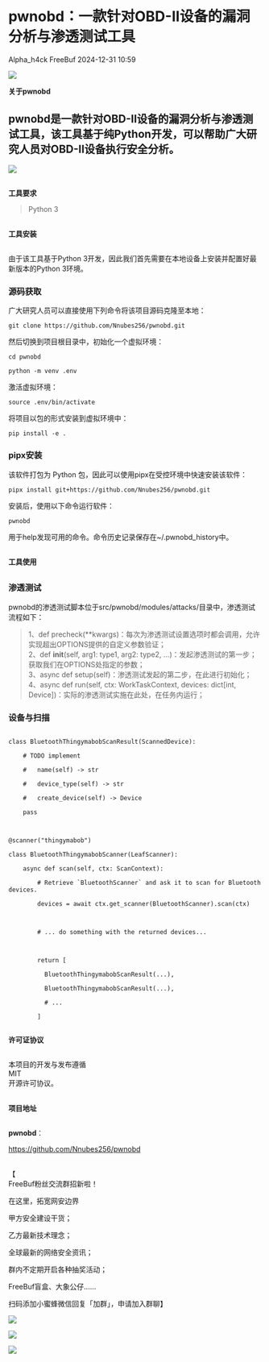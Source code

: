 #  pwnobd：一款针对OBD-II设备的漏洞分析与渗透测试工具   
Alpha_h4ck  FreeBuf   2024-12-31 10:59  
  
![](https://mmbiz.qpic.cn/mmbiz_gif/qq5rfBadR38jUokdlWSNlAjmEsO1rzv3srXShFRuTKBGDwkj4gvYy34iajd6zQiaKl77Wsy9mjC0xBCRg0YgDIWg/640?wx_fmt=gif&wxfrom=5&wx_lazy=1&tp=webp "")  
  
  
**关于pwnobd**  
  
  
## pwnobd是一款针对OBD-II设备的漏洞分析与渗透测试工具，该工具基于纯Python开发，可以帮助广大研究人员对OBD-II设备执行安全分析。  
  
  
![](https://mmbiz.qpic.cn/mmbiz_jpg/qq5rfBadR38HhiaXTrdT6htRicEufibw4pUib3e2CME6GC4JcbdXwxrEI3G5YYFZLFCZib1o7RQzibMdCghlPibyzibKcQ/640?wx_fmt=jpeg&from=appmsg "")  
##   
  
**工具要求**  
  
  
> Python 3  
  
##   
  
**工具安装**  
  
  
##   
  
由于该工具基于Python 3开发，因此我们首先需要在本地设备上安装并配置好最新版本的Python 3环境。  
###   
### 源码获取  
  
  
广大研究人员可以直接使用下列命令将该项目源码克隆至本地：  
```
git clone https://github.com/Nnubes256/pwnobd.git
```  
  
然后切换到项目根目录中，初始化一个虚拟环境：  
```
cd pwnobd

python -m venv .env
```  
  
  
激活虚拟环境：  
```
source .env/bin/activate
```  
  
  
将项目以包的形式安装到虚拟环境中：  
```
pip install -e .
```  
###   
### pipx安装  
  
  
该软件打包为 Python 包，因此可以使用pipx在受控环境中快速安装该软件：  
```
pipx install git+https://github.com/Nnubes256/pwnobd.git
```  
  
  
安装后，使用以下命令运行软件：  
```
pwnobd
```  
  
  
用于help发现可用的命令。命令历史记录保存在~/.pwnobd_history中。  
##   
  
**工具使用**  
  
  
##   
### 渗透测试  
  
  
pwnobd的渗透测试脚本位于src/pwnobd/modules/attacks/目录中，渗透测试流程如下：  
> 1、def precheck(**kwargs)：每次为渗透测试设置选项时都会调用，允许实现超出OPTIONS提供的自定义参数验证；  
> 2、def __init__(self, arg1: type1, arg2: type2, ...)：发起渗透测试的第一步；获取我们在OPTIONS处指定的参数；  
> 3、async def setup(self)：渗透测试发起的第二步，在此进行初始化；  
> 4、async def run(self, ctx: WorkTaskContext, devices: dict[int, Device])：实际的渗透测试实施在此处，在任务内运行；  
  
###   
### 设备与扫描  
```
```  
```
class BluetoothThingymabobScanResult(ScannedDevice):

    # TODO implement

    #   name(self) -> str

    #   device_type(self) -> str

    #   create_device(self) -> Device

    pass

 

@scanner("thingymabob")

class BluetoothThingymabobScanner(LeafScanner):

    async def scan(self, ctx: ScanContext):

        # Retrieve `BluetoothScanner` and ask it to scan for Bluetooth devices.

        devices = await ctx.get_scanner(BluetoothScanner).scan(ctx)

 

        # ... do something with the returned devices...

 

        return [

          BluetoothThingymabobScanResult(...),

          BluetoothThingymabobScanResult(...),

          # ...

        ]
```  
```
```  
  
**许可证协议**  
  
  
##   
  
本项目的开发与发布遵循  
MIT  
开源许可协议。  
##   
  
**项目地址**  
  
  
##   
  
**pwnobd**：  
  
  
https://github.com/Nnubes256/pwnobd  
##   
  
【  
FreeBuf粉丝交流群招新啦！  
  
在这里，拓宽网安边界  
  
甲方安全建设干货；  
  
乙方最新技术理念；  
  
全球最新的网络安全资讯；  
  
群内不定期开启各种抽奖活动；  
  
FreeBuf盲盒、大象公仔......  
  
扫码添加小蜜蜂微信回复「加群」，申请加入群聊】  
  
  
![](https://mmbiz.qpic.cn/mmbiz_jpg/qq5rfBadR3ich6ibqlfxbwaJlDyErKpzvETedBHPS9tGHfSKMCEZcuGq1U1mylY7pCEvJD9w60pWp7NzDjmM2BlQ/640?wx_fmt=other&wxfrom=5&wx_lazy=1&wx_co=1&retryload=2&tp=webp "")  
  
  
![](https://mmbiz.qpic.cn/mmbiz_png/qq5rfBadR3ic5icaZr7IGkVcd3DT6vXW4B4LOZ1M7YkTPhS1AT2DQJaicFjtCxt5BRO7p5AOJqvH3EJABCd0BFqYQ/640?wx_fmt=other&from=appmsg&wxfrom=5&wx_lazy=1&wx_co=1&tp=webp "")  
  
  
  
  
  
  
  
[](https://mp.weixin.qq.com/s?__biz=MjM5NjA0NjgyMA==&mid=2651253272&idx=1&sn=82468d927062b7427e3ca8a912cb2dc7&scene=21#wechat_redirect)  
  
![](https://mmbiz.qpic.cn/mmbiz_gif/qq5rfBadR3icF8RMnJbsqatMibR6OicVrUDaz0fyxNtBDpPlLfibJZILzHQcwaKkb4ia57xAShIJfQ54HjOG1oPXBew/640?wx_fmt=gif&wxfrom=5&wx_lazy=1&tp=webp "")  
  
